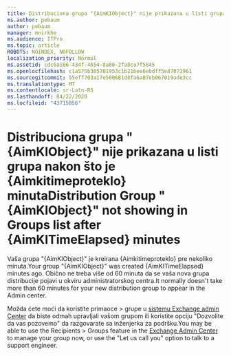```yaml
---
title: Distribuciona grupa "{AimKIObject}" nije prikazana u listi grupa nakon što je {Aimkitimeproteklo} minuta
ms.author: pebaum
author: pebaum
manager: mnirkhe
ms.audience: ITPro
ms.topic: article
ROBOTS: NOINDEX, NOFOLLOW
localization_priority: Normal
ms.assetid: cdc6a166-434f-4654-8a80-2fa8ca7f5845
ms.openlocfilehash: c1a575b305701953c1b21bee6ebdff5e87072961
ms.sourcegitcommit: 55eff703a17e500681d8fa6a87eb067019ade3cc
ms.translationtype: MT
ms.contentlocale: sr-Latn-RS
ms.lasthandoff: 04/22/2020
ms.locfileid: "43715056"
---
```

# <a name="distribution-group-aimkiobject-not-showing-in-groups-list-after-aimkitimeelapsed-minutes"></a><span data-ttu-id="9d37d-102">Distribuciona grupa "{AimKIObject}" nije prikazana u listi grupa nakon što je {Aimkitimeproteklo} minuta</span><span class="sxs-lookup"><span data-stu-id="9d37d-102">Distribution Group "{AimKIObject}" not showing in Groups list after {AimKITimeElapsed} minutes</span></span>

<span data-ttu-id="9d37d-103">Vaša grupa "{AimKIObject}" je kreirana {Aimkitimeproteklo} pre nekoliko minuta.</span><span class="sxs-lookup"><span data-stu-id="9d37d-103">Your group "{AimKIObject}" was created {AimKITimeElapsed} minutes ago.</span></span> <span data-ttu-id="9d37d-104">Obično ne treba više od 60 minuta da se vaša nova grupa distribucije pojavi u okviru administratorskog centra.</span><span class="sxs-lookup"><span data-stu-id="9d37d-104">It normally doesn't take more than 60 minutes for your new distribution group to appear in the Admin center.</span></span>
  
<span data-ttu-id="9d37d-105">Možda ćete moći da koristite primaoce > grupe u [sistemu Exchange admin Center](https://outlook.office365.com/ecp/?rfr=Admin_o365&amp;exsvurl=1&amp;mkt=en-US.aspx) da biste odmah upravljali vašom grupom ili koristite opciju "Dozvolite da vas pozovemo" da razgovarate sa inženjerka za podršku.</span><span class="sxs-lookup"><span data-stu-id="9d37d-105">You may be able to use the Recipients > Groups feature in the [Exchange Admin Center](https://outlook.office365.com/ecp/?rfr=Admin_o365&amp;exsvurl=1&amp;mkt=en-US.aspx) to manage your group now, or use the "Let us call you" option to talk to a support engineer.</span></span> 
  